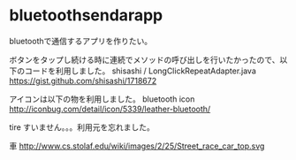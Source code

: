 bluetoothsendarapp
==================

bluetoothで通信するアプリを作りたい。

ボタンをタップし続ける時に連続でメソッドの呼び出しを行いたかったので、以下のコードを利用しました。
shisashi / LongClickRepeatAdapter.java
https://gist.github.com/shisashi/1718672


アイコンは以下の物を利用しました。
bluetooth icon
http://iconbug.com/detail/icon/5339/leather-bluetooth/

tire
すいません。。。利用元を忘れました。

車
http://www.cs.stolaf.edu/wiki/images/2/25/Street_race_car_top.svg